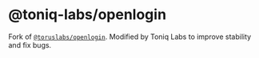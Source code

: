 # @toniq-labs/openlogin

Fork of [`@toruslabs/openlogin`](https://www.npmjs.com/package/@toruslabs/openlogin). Modified by Toniq Labs to improve stability and fix bugs.
